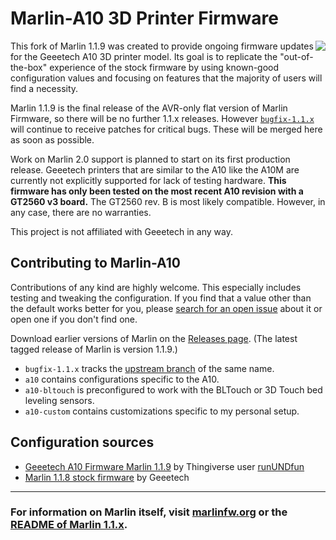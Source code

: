 # Marlin-A10 3D Printer Firmware
<img align="right" src="buildroot/share/pixmaps/logo/marlin-250.png" />

This fork of Marlin 1.1.9 was created to provide ongoing firmware updates for the Geeetech A10 3D printer model. Its goal is to replicate the "out-of-the-box" experience of the stock firmware by using known-good configuration values and focusing on features that the majority of users will find a necessity.

Marlin 1.1.9 is the final release of the AVR-only flat version of Marlin Firmware, so there will be no further 1.1.x releases. However [`bugfix-1.1.x`](https://github.com/MarlinFirmware/Marlin/tree/bugfix-1.1.x) will continue to receive patches for critical bugs. These will be merged here as soon as possible.

Work on Marlin 2.0 support is planned to start on its first production release. Geeetech printers that are similar to the A10 like the A10M are currently not explicitly supported for lack of testing hardware. **This firmware has only been tested on the most recent A10 revision with a GT2560 v3 board.** The GT2560 rev. B is most likely compatible. However, in any case, there are no warranties.

This project is not affiliated with Geeetech in any way.

## Contributing to Marlin-A10

Contributions of any kind are highly welcome. This especially includes testing and tweaking the configuration. If you find that a value other than the default works better for you, please [search for an open issue](https://github.com/jakobend/Marlin-A10/issues) about it or open one if you don't find one.

Download earlier versions of Marlin on the [Releases page](https://github.com/MarlinFirmware/Marlin/releases). (The latest tagged release of Marlin is version 1.1.9.)

- `bugfix-1.1.x` tracks the [upstream branch](https://github.com/MarlinFirmware/Marlin/tree/bugfix-1.1.x) of the same name.
- `a10` contains configurations specific to the A10.
- `a10-bltouch` is preconfigured to work with the BLTouch or 3D Touch bed leveling sensors.
- `a10-custom` contains customizations specific to my personal setup.

## Configuration sources

- [Geeetech A10 Firmware Marlin 1.1.9](https://www.thingiverse.com/thing:3063754) by Thingiverse user [runUNDfun](https://www.thingiverse.com/runUNDfun)
- [Marlin 1.1.8 stock firmware](https://github.com/Geeetech3D/Prusa_I3_3Dprinter/tree/master/A10_marlin1.1.8) by Geeetech

---

### For information on Marlin itself, visit [marlinfw.org](http://marlinfw.org) or the [README of Marlin 1.1.x](https://raw.githubusercontent.com/MarlinFirmware/Marlin/1.1.x/README.md).

